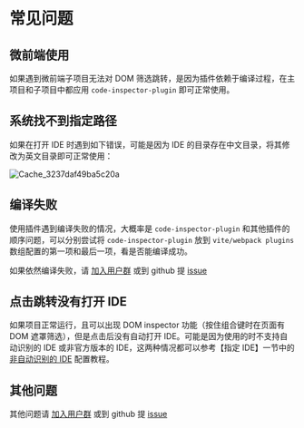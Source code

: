 # 常见问题

## 微前端使用

如果遇到微前端子项目无法对 DOM 筛选跳转，是因为插件依赖于编译过程，在主项目和子项目中都应用 `code-inspector-plugin` 即可正常使用。

## 系统找不到指定路径

如果在打开 IDE 时遇到如下错误，可能是因为 IDE 的目录存在中文目录，将其修改为英文目录即可正常使用：

![Cache_3237daf49ba5c20a](https://github.com/zh-lx/code-inspector/assets/73059627/a6883758-27e1-474d-87a4-32e1cfd013d0)

## 编译失败

使用插件遇到编译失败的情况，大概率是 `code-inspector-plugin` 和其他插件的顺序问题，可以分别尝试将 `code-inspector-plugin` 放到 `vite/webpack plugins` 数组配置的第一项和最后一项，看是否能编译成功。

如果依然编译失败，请 [加入用户群](/more/feedback) 或到 github 提 [issue](https://github.com/zh-lx/code-inspector/issues)

## 点击跳转没有打开 IDE

如果项目正常运行，且可以出现 DOM inspector 功能（按住组合键时在页面有 DOM 遮罩筛选），但是点击后没有自动打开 IDE。可能是因为使用的时不支持自动识别的 IDE 或非官方版本的 IDE，这两种情况都可以参考【指定 IDE】一节中的 [非自动识别的 IDE](/guide/ide.html#非自动识别的-ide) 配置教程。

## 其他问题

其他问题请 [加入用户群](/more/feedback) 或到 github 提 [issue](https://github.com/zh-lx/code-inspector/issues)
